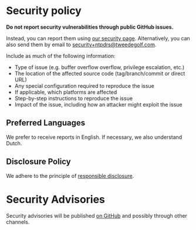 Security policy
===============
**Do not report security vulnerabilities through public GitHub issues.**

Instead, you can report them using [our security page](https://github.com/pendulum-project/ntpd-rs/security). Alternatively, you can also send them
by email to security+ntpdrs@tweedegolf.com.

Include as much of the following information:

 * Type of issue (e.g. buffer overflow overflow, privilege escalation, etc.)
 * The location of the affected source code (tag/branch/commit or direct URL)
 * Any special configuration required to reproduce the issue
 * If applicable, which platforms are affected
 * Step-by-step instructions to reproduce the issue
 * Impact of the issue, including how an attacker might exploit the issue

## Preferred Languages
We prefer to receive reports in English. If necessary, we also understand Dutch.

## Disclosure Policy
We adhere to the principle of [responsible disclosure](https://vuls.cert.org/confluence/display/CVD/Executive+Summary).

Security Advisories
===================
Security advisories will be published [on GitHub](https://github.com/pendulum-project/ntpd-rs/security/advisories)
and possibly through other channels.
